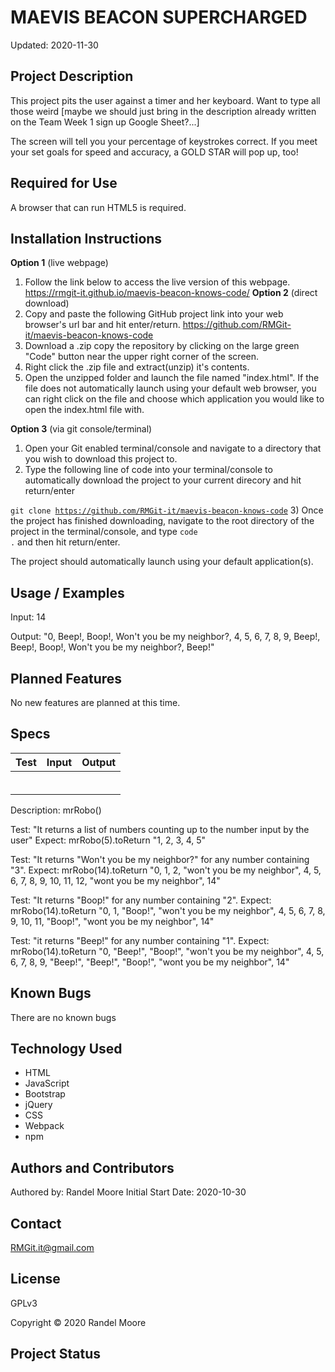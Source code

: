 # **MAEVIS BEACON SUPERCHARGED**
Updated: 2020-11-30
## **Project Description**
This project pits the user against a timer and her keyboard. Want to type all those weird [maybe we should just bring in the description already written on the Team Week 1 sign up Google Sheet?...]

The screen will tell you your percentage of keystrokes correct. If you meet your set goals for speed and accuracy, a GOLD STAR will pop up, too!
## **Required for Use**
A browser that can run HTML5 is required.
## **Installation Instructions**
**Option 1** (live webpage)
1) Follow the link below to access the live version of this webpage.
https://rmgit-it.github.io/maevis-beacon-knows-code/
**Option 2** (direct download)
1) Copy and paste the following GitHub project link into your web browser's url bar and hit enter/return. https://github.com/RMGit-it/maevis-beacon-knows-code
2) Download a .zip copy the repository by clicking on the large green "Code" button near the upper right corner of the screen.
3) Right click the .zip file and extract(unzip) it's contents.
4) Open the unzipped folder and launch the file named "index.html".  If the file does not automatically launch using your default web browser, you can right click on the file and choose which application you would like to open the index.html file with.

**Option 3** (via git console/terminal)
1) Open your Git enabled terminal/console and navigate to a directory that you wish to download this project to.
2) Type the following line of code into your terminal/console to automatically download the project to your current direcory and hit return/enter

<code>git clone https://github.com/RMGit-it/maevis-beacon-knows-code</code>
3) Once the project has finished downloading, navigate to the root directory of the project in the terminal/console, and type <code>code .</code> and then hit return/enter.

The project should automatically launch using your default application(s).
## **Usage / Examples**
Input: 14

Output: "0, Beep!, Boop!, Won't you be my neighbor?, 4, 5, 6, 7, 8, 9, Beep!, Beep!, Boop!, Won't you be my neighbor?, Beep!"
## **Planned Features**
No new features are planned at this time.
## **Specs**
| Test | Input | Output |
| :-- | :--| :-- |
|  |  |  |
|  |  |  |
|  |  |  |
|  |  |  |
|  |  |  |
|  |  |  |


Description: mrRobo()

Test: "It returns a list of numbers counting up to the number input by the user"
Expect: mrRobo(5).toReturn "1, 2, 3, 4, 5"

Test: "It returns "Won't you be my neighbor?" for any number containing "3".
Expect: mrRobo(14).toReturn "0, 1, 2, "won't you be my neighbor", 4, 5, 6, 7, 8, 9, 10, 11, 12, "wont you be my neighbor", 14"

Test: "It returns "Boop!" for any number containing "2".
Expect: mrRobo(14).toReturn "0, 1, "Boop!", "won't you be my neighbor", 4, 5, 6, 7, 8, 9, 10, 11, "Boop!", "wont you be my neighbor", 14"

Test: "it returns "Beep!" for any number containing "1".
Expect: mrRobo(14).toReturn "0, "Beep!", "Boop!", "won't you be my neighbor", 4, 5, 6, 7, 8, 9, "Beep!", "Beep!", "Boop!", "wont you be my neighbor", 14"
## **Known Bugs**
There are no known bugs
## **Technology Used**
* HTML
* JavaScript
* Bootstrap
* jQuery
* CSS
* Webpack
* npm
## **Authors and Contributors**
Authored by: Randel Moore
Initial Start Date: 2020-10-30
## **Contact**
RMGit.it@gmail.com
## **License**

GPLv3

Copyright © 2020 Randel Moore

## **Project Status**
